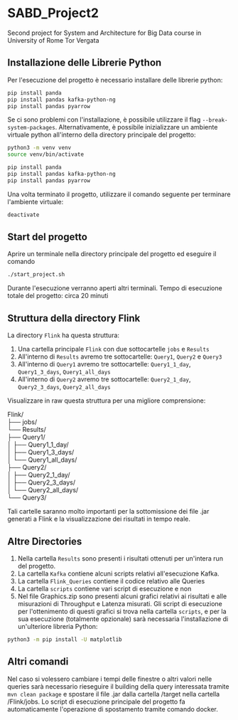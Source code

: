 # SABD_Project2
Second project for System and Architecture for Big Data course in University of Rome Tor Vergata

## Installazione delle Librerie Python

Per l'esecuzione del progetto è necessario installare delle librerie python:

```bash
pip install panda
pip install pandas kafka-python-ng
pip install pandas pyarrow
```

Se ci sono problemi con l'installazione, è possibile utilizzare il flag `--break-system-packages`. Alternativamente, è possibile inizializzare un ambiente virtuale python all'interno della directory principale del progetto:

```bash
python3 -m venv venv
source venv/bin/activate

pip install panda
pip install pandas kafka-python-ng
pip install pandas pyarrow

```
Una volta terminato il progetto, utilizzare il comando seguente per terminare l'ambiente virtuale:
```bash
deactivate
```

## Start del progetto
Aprire un terminale nella directory principale del progetto ed eseguire il comando
```bash
./start_project.sh
```
Durante l'esecuzione verranno aperti altri terminali.
Tempo di esecuzione totale del progetto: circa 20 minuti



## Struttura della directory Flink

La directory `Flink` ha questa struttura:

1. Una cartella principale `Flink` con due sottocartelle `jobs` e `Results`
2. All'interno di `Results` avremo tre sottocartelle: `Query1`, `Query2` e `Query3`
3. All'interno di `Query1` avremo tre sottocartelle: `Query1_1_day`, `Query1_3_days`, `Query1_all_days`
4. All'interno di `Query2` avremo tre sottocartelle: `Query2_1_day`, `Query2_3_days`, `Query2_all_days`


Visualizzare in raw questa struttura per una migliore comprensione:

Flink/<br>
  ├── jobs/<br>
  └── Results/<br>
              ├── Query1/<br>
              │   ├── Query1_1_day/<br>
              │   ├── Query1_3_days/<br>
              │   └── Query1_all_days/<br>
              ├── Query2/<br>
              │   ├── Query2_1_day/<br>
              │   ├── Query2_3_days/<br>
              │   └── Query2_all_days/<br>
              └── Query3/<br>



Tali cartelle saranno molto importanti per la sottomissione dei file .jar generati a Flink e la visualizzazione dei risultati in tempo reale.



## Altre Directories

1. Nella cartella `Results` sono presenti i risultati ottenuti per un'intera run del progetto.
2. La cartella `Kafka` contiene alcuni scripts relativi all'esecuzione Kafka.
3. La cartella `Flink_Queries` contiene il codice relativo alle Queries
4. La cartella `scripts` contiene vari script di esecuzione e non
5. Nel file Graphics.zip sono presenti alcuni grafici relativi ai risultati e alle misurazioni di Throughput e Latenza misurati. Gli script di esecuzione per l'ottenimento di questi grafici si trova nella cartella `scripts`, e per la sua esecuzione (totalmente opzionale) sarà necessaria l'installazione di un'ulteriore libreria Python:
```bash
python3 -m pip install -U matplotlib
```

## Altri comandi

Nel caso si volessero cambiare i tempi delle finestre o altri valori nelle queries sarà necessario rieseguire il building della query interessata tramite `mvn clean package` e spostare il file .jar dalla cartella /target nella cartella /Flink/jobs. Lo script di esecuzione principale del progetto fa automaticamente l'operazione di spostamento tramite comando docker.



